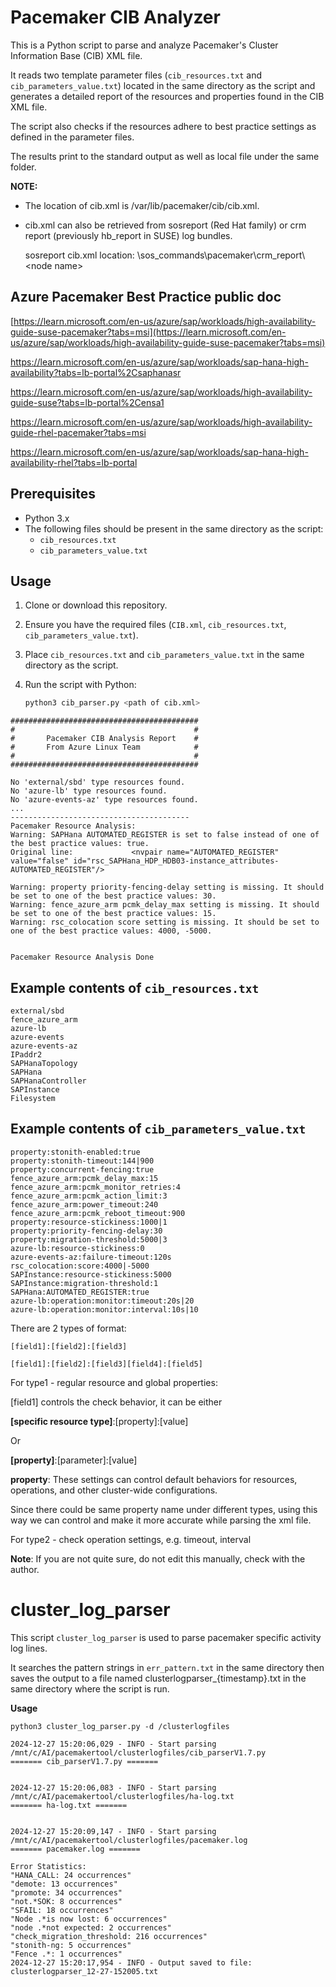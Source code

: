 # Pacemaker CIB Analyzer

This is a Python script to parse and analyze Pacemaker's Cluster Information Base (CIB) XML file. 

It reads two template parameter files (`cib_resources.txt` and `cib_parameters_value.txt`) located in the same directory as the script and generates a detailed report of the resources and properties found in the CIB XML file. 

The script also checks if the resources adhere to best practice settings as defined in the parameter files.

The results print to the standard output as well as local file under the same folder.

**NOTE:** 

- The location of cib.xml is /var/lib/pacemaker/cib/cib.xml.

- cib.xml can also be retrieved from sosreport (Red Hat family) or crm report (previously hb_report in SUSE) log bundles.
  
  sosreport cib.xml location: \sos_commands\pacemaker\crm_report\\<node name\>

## Azure Pacemaker Best Practice public doc
[https://learn.microsoft.com/en-us/azure/sap/workloads/high-availability-guide-suse-pacemaker?tabs=msi](https://learn.microsoft.com/en-us/azure/sap/workloads/high-availability-guide-suse-pacemaker?tabs=msi)

https://learn.microsoft.com/en-us/azure/sap/workloads/sap-hana-high-availability?tabs=lb-portal%2Csaphanasr

https://learn.microsoft.com/en-us/azure/sap/workloads/high-availability-guide-suse?tabs=lb-portal%2Censa1

https://learn.microsoft.com/en-us/azure/sap/workloads/high-availability-guide-rhel-pacemaker?tabs=msi

https://learn.microsoft.com/en-us/azure/sap/workloads/sap-hana-high-availability-rhel?tabs=lb-portal


## Prerequisites

- Python 3.x
- The following files should be present in the same directory as the script:
  - `cib_resources.txt`
  - `cib_parameters_value.txt`

## Usage

1. Clone or download this repository.
2. Ensure you have the required files (`CIB.xml`, `cib_resources.txt`, `cib_parameters_value.txt`).
3. Place `cib_resources.txt` and `cib_parameters_value.txt` in the same directory as the script.
4. Run the script with Python:

    ```sh
    python3 cib_parser.py <path of cib.xml>
    ```
    
```
##########################################
#                                        #
#       Pacemaker CIB Analysis Report    #
#       From Azure Linux Team            #
#                                        #
##########################################

No 'external/sbd' type resources found.
No 'azure-lb' type resources found.
No 'azure-events-az' type resources found.
...
----------------------------------------
Pacemaker Resource Analysis:
Warning: SAPHana AUTOMATED_REGISTER is set to false instead of one of the best practice values: true.
Original line:             <nvpair name="AUTOMATED_REGISTER" value="false" id="rsc_SAPHana_HDP_HDB03-instance_attributes-AUTOMATED_REGISTER"/>

Warning: property priority-fencing-delay setting is missing. It should be set to one of the best practice values: 30.
Warning: fence_azure_arm pcmk_delay_max setting is missing. It should be set to one of the best practice values: 15.
Warning: rsc_colocation score setting is missing. It should be set to one of the best practice values: 4000, -5000.


Pacemaker Resource Analysis Done

```

## Example contents of `cib_resources.txt`

```
external/sbd
fence_azure_arm
azure-lb
azure-events
azure-events-az
IPaddr2
SAPHanaTopology
SAPHana
SAPHanaController
SAPInstance
Filesystem
```

## Example contents of `cib_parameters_value.txt`
```
property:stonith-enabled:true
property:stonith-timeout:144|900
property:concurrent-fencing:true
fence_azure_arm:pcmk_delay_max:15
fence_azure_arm:pcmk_monitor_retries:4
fence_azure_arm:pcmk_action_limit:3
fence_azure_arm:power_timeout:240
fence_azure_arm:pcmk_reboot_timeout:900
property:resource-stickiness:1000|1
property:priority-fencing-delay:30
property:migration-threshold:5000|3
azure-lb:resource-stickiness:0
azure-events-az:failure-timeout:120s
rsc_colocation:score:4000|-5000
SAPInstance:resource-stickiness:5000
SAPInstance:migration-threshold:1
SAPHana:AUTOMATED_REGISTER:true
azure-lb:operation:monitor:timeout:20s|20
azure-lb:operation:monitor:interval:10s|10

```

There are 2 types of format:
```
[field1]:[field2]:[field3] 

[field1]:[field2]:[field3][field4]:[field5]
```

For type1 - regular resource and global properties:

[field1] controls the check behavior, it can be either

**[specific resource type]**:[property]:[value]

Or

**[property]**:[parameter]:[value]

**property**: These settings can control default behaviors for resources, operations, and other cluster-wide configurations.

Since there could be same property name under different types, using this way we can control and make it more accurate while parsing the xml file.

For type2 - check operation settings, e.g. timeout, interval

**Note**: If you are not quite sure, do not edit this manually, check with the author.

# cluster_log_parser

This script `cluster_log_parser` is used to parse pacemaker specific activity log lines.

It searches the pattern strings in `err_pattern.txt` in the same directory then saves the output to a file named clusterlogparser_{timestamp}.txt in the same directory where the script is run.

**Usage**
```
python3 cluster_log_parser.py -d /clusterlogfiles

2024-12-27 15:20:06,029 - INFO - Start parsing /mnt/c/AI/pacemakertool/clusterlogfiles/cib_parserV1.7.py
======= cib_parserV1.7.py =======


2024-12-27 15:20:06,083 - INFO - Start parsing /mnt/c/AI/pacemakertool/clusterlogfiles/ha-log.txt
======= ha-log.txt =======


2024-12-27 15:20:09,147 - INFO - Start parsing /mnt/c/AI/pacemakertool/clusterlogfiles/pacemaker.log
======= pacemaker.log =======

Error Statistics:
"HANA_CALL: 24 occurrences"
"demote: 13 occurrences"
"promote: 34 occurrences"
"not.*SOK: 8 occurrences"
"SFAIL: 18 occurrences"
"Node .*is now lost: 6 occurrences"
"node .*not expected: 2 occurrences"
"check_migration_threshold: 216 occurrences"
"stonith-ng: 5 occurrences"
"Fence .*: 1 occurrences"
2024-12-27 15:20:17,954 - INFO - Output saved to file: clusterlogparser_12-27-152005.txt
```
